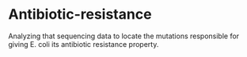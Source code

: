 # Antibiotic-resistance
Analyzing that sequencing data to locate the mutations responsible for giving E. coli its antibiotic resistance property. 
